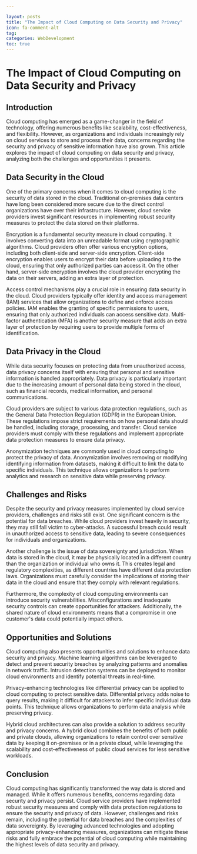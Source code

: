 ```yaml
---

layout: posts
title: "The Impact of Cloud Computing on Data Security and Privacy"
icon: fa-comment-alt
tag:      
categories: WebDevelopment
toc: true
---
```




# The Impact of Cloud Computing on Data Security and Privacy

## Introduction

Cloud computing has emerged as a game-changer in the field of technology, offering numerous benefits like scalability, cost-effectiveness, and flexibility. However, as organizations and individuals increasingly rely on cloud services to store and process their data, concerns regarding the security and privacy of sensitive information have also grown. This article explores the impact of cloud computing on data security and privacy, analyzing both the challenges and opportunities it presents.

## Data Security in the Cloud

One of the primary concerns when it comes to cloud computing is the security of data stored in the cloud. Traditional on-premises data centers have long been considered more secure due to the direct control organizations have over their infrastructure. However, cloud service providers invest significant resources in implementing robust security measures to protect the data stored on their platforms.

Encryption is a fundamental security measure in cloud computing. It involves converting data into an unreadable format using cryptographic algorithms. Cloud providers often offer various encryption options, including both client-side and server-side encryption. Client-side encryption enables users to encrypt their data before uploading it to the cloud, ensuring that only authorized parties can access it. On the other hand, server-side encryption involves the cloud provider encrypting the data on their servers, adding an extra layer of protection.

Access control mechanisms play a crucial role in ensuring data security in the cloud. Cloud providers typically offer identity and access management (IAM) services that allow organizations to define and enforce access policies. IAM enables the granting of specific permissions to users, ensuring that only authorized individuals can access sensitive data. Multi-factor authentication (MFA) is another security measure that adds an extra layer of protection by requiring users to provide multiple forms of identification.

## Data Privacy in the Cloud

While data security focuses on protecting data from unauthorized access, data privacy concerns itself with ensuring that personal and sensitive information is handled appropriately. Data privacy is particularly important due to the increasing amount of personal data being stored in the cloud, such as financial records, medical information, and personal communications.

Cloud providers are subject to various data protection regulations, such as the General Data Protection Regulation (GDPR) in the European Union. These regulations impose strict requirements on how personal data should be handled, including storage, processing, and transfer. Cloud service providers must comply with these regulations and implement appropriate data protection measures to ensure data privacy.

Anonymization techniques are commonly used in cloud computing to protect the privacy of data. Anonymization involves removing or modifying identifying information from datasets, making it difficult to link the data to specific individuals. This technique allows organizations to perform analytics and research on sensitive data while preserving privacy.

## Challenges and Risks

Despite the security and privacy measures implemented by cloud service providers, challenges and risks still exist. One significant concern is the potential for data breaches. While cloud providers invest heavily in security, they may still fall victim to cyber-attacks. A successful breach could result in unauthorized access to sensitive data, leading to severe consequences for individuals and organizations.

Another challenge is the issue of data sovereignty and jurisdiction. When data is stored in the cloud, it may be physically located in a different country than the organization or individual who owns it. This creates legal and regulatory complexities, as different countries have different data protection laws. Organizations must carefully consider the implications of storing their data in the cloud and ensure that they comply with relevant regulations.

Furthermore, the complexity of cloud computing environments can introduce security vulnerabilities. Misconfigurations and inadequate security controls can create opportunities for attackers. Additionally, the shared nature of cloud environments means that a compromise in one customer's data could potentially impact others.

## Opportunities and Solutions

Cloud computing also presents opportunities and solutions to enhance data security and privacy. Machine learning algorithms can be leveraged to detect and prevent security breaches by analyzing patterns and anomalies in network traffic. Intrusion detection systems can be deployed to monitor cloud environments and identify potential threats in real-time.

Privacy-enhancing technologies like differential privacy can be applied to cloud computing to protect sensitive data. Differential privacy adds noise to query results, making it difficult for attackers to infer specific individual data points. This technique allows organizations to perform data analysis while preserving privacy.

Hybrid cloud architectures can also provide a solution to address security and privacy concerns. A hybrid cloud combines the benefits of both public and private clouds, allowing organizations to retain control over sensitive data by keeping it on-premises or in a private cloud, while leveraging the scalability and cost-effectiveness of public cloud services for less sensitive workloads.

## Conclusion

Cloud computing has significantly transformed the way data is stored and managed. While it offers numerous benefits, concerns regarding data security and privacy persist. Cloud service providers have implemented robust security measures and comply with data protection regulations to ensure the security and privacy of data. However, challenges and risks remain, including the potential for data breaches and the complexities of data sovereignty. By leveraging advanced technologies and adopting appropriate privacy-enhancing measures, organizations can mitigate these risks and fully embrace the potential of cloud computing while maintaining the highest levels of data security and privacy.